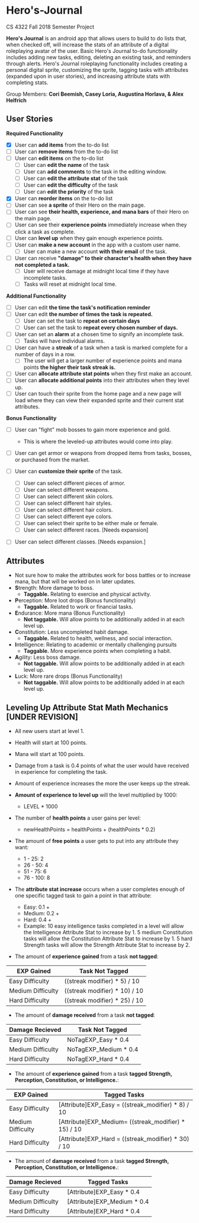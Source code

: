 # Hero's-Journal
CS 4322 Fall 2018 Semester Project

**Hero's Journal** is an android app that allows users to build to do lists that, when checked off, will increase the stats of an attribute of a digital roleplaying avatar of the user. Basic Hero's Journal to-do functionality includes adding new tasks, editing, deleting an existing task, and  reminders through alerts. Hero's Journal roleplaying functionality includes creating a personal digital sprite, customizing the sprite, tagging tasks with attributes (expanded upon in user stories), and increasing attribute stats with completing stats.

Group Members: **Cori Beemish, Casey Loria, Augustina Horlava, & Alex Helfrich**

## User Stories

**Required Functionality**
* [x] User can **add items** from the to-do list
* [ ] User can **remove items** from the to-do list
* [ ] User can **edit items** on the to-do list
  * [ ] User can **edit the name** of the task
  * [ ] User can **add comments** to the task in the editing window.
  * [ ] User can **edit the attribute stat** of the task
  * [ ] User can **edit the difficulty** of the task
  * [ ] User can **edit the priority** of the task
* [x] User can **reorder items** on the to-do list
* [ ] User can see **a sprite** of their Hero on the main page.
* [ ] User can see **their health, experience, and mana bars** of their Hero on the main page.
* [ ] User can see their **experience points** immediately increase when they click a task as complete.
* [ ] User can **level up** when they gain enough experience points.
* [ ] User can **make a new account** in the app with a custom user name. 
  * [ ] User can make a new account **with their email** of the task.
* [ ] User can receive **"damage" to their character's health when they have not completed a task.**
  * [ ] User will receive damage at midnight local time if they have incomplete tasks.
  * [ ] Tasks will reset at midnight local time. 

**Additional Functionality**
* [ ] User can edit **the time the task's notification reminder**
* [ ] User can edit **the number of times the task is repeated.**
  * [ ] User can set the task to **repeat on certain days**
  * [ ] User can set the task to **repeat every chosen number of days.**
* [ ] User can set an **alarm** at a chosen time to signify an incomplete task.
  * [ ] Tasks will have individual alarms.
* [ ] User can have a **streak** of a task when a task is marked complete for a number of days in a row.
  * [ ] The user will get a larger number of experience points and mana points **the higher their task streak is.**
* [ ] User can **allocate attribute stat points** when they first make an account.
* [ ] User can **allocate additional points** into their attributes when they level up.
* [ ] User can touch their sprite from the home page and a new page will load where they can view their expanded sprite and their current stat attributes.

**Bonus Functionality**
* [ ] User can "fight" mob bosses to gain more experience and gold.
  * This is where the leveled-up attributes would come into play.
* [ ] User can get armor or weapons from dropped items from tasks, bosses, or purchased from the market. 
* [ ] User can **customize their sprite** of the task.
  * [ ] User can select different pieces of armor.
  * [ ] User can select different weapons.
  * [ ] User can select different skin colors.
  * [ ] User can select different hair styles.
  * [ ] User can select different hair colors.
  * [ ] User can select different eye colors.
  * [ ] User can select their sprite to be either male or female.
  * [ ] User can select different races. [Needs expansion]
* [ ] User can select different classes. [Needs expansion.]

 
## Attributes
* Not sure how to make the attributes work for boss battles or to increase mana, but that will be worked on in later updates.
* **S**trength: More damage to boss.
  * **Taggable.** Relating to exercise and physical activity.
* **P**erception: More loot drops (Bonus functionality)
  * **Taggable.** Related to work or financial tasks.
* **E**ndurance: More mana (Bonus Functionality)
  * **Not taggable.** Will allow points to be additionally added in at each level up.
* **C**onstitution: Less uncompleted habit damage.
  * **Taggable.** Related to health, wellness, and social interaction.
* **I**ntelligence: Relating to academic or mentally challenging pursuits
  * **Taggable.** More experience points when completing a habit.
* **A**gility: Less boss damage.
  * **Not taggable.** Will allow points to be additionally added in at each level up.
* **L**uck: More rare drops (Bonus Functionality)
  * **Not taggable.** Will allow points to be additionally added in at each level up.
  
## Leveling Up Attribute Stat Math Mechanics [UNDER REVISION]
* All new users start at level 1.
* Health will start at 100 points.
* Mana will start at 100 points.
* Damage from a task is 0.4 points of what the user would have received in experience for completing the task.
* Amount of experience increases the more the user keeps up the streak. 
* **Amount of experience to level up** will the level multiplied by 1000: 
  * LEVEL * 1000
* The number of **health points** a user gains per level:
  * newHealthPoints = healthPoints + (healthPoints * 0.2)
* The amount of **free points** a user gets to put into any attribute they want:
  * 1 - 25: 2
  * 26 - 50: 4
  * 51 - 75: 6
  * 76 - 100: 8
* The **attribute stat increase** occurs when a user completes enough of one specific tagged task to gain a point in that attribute:
  * Easy: 0.1 +
  * Medium: 0.2 +
  * Hard: 0.4 +
  * Example: 10 easy intelligence tasks completed in a level will allow the Intelligence Attribute Stat to increase by 1. 5 medium Constitution tasks will allow the Constitution Attribute Stat to increase by 1. 5 hard Strength tasks will allow the Strength Attribute Stat to increase by 2.
  
  
* The amount of **experience gained** from a task **not tagged**:

EXP Gained | Task Not Tagged
------------ | -------------
Easy Difficulty | ((streak modifier) * 5) / 10
Medium Difficulty |  ((streak modifier) * 10) / 10
Hard Difficulty | ((streak modifier) * 25) / 10

* The amount of **damage received** from a task **not tagged**:

Damage Recieved | Task Not Tagged
------------ | -------------
Easy Difficulty| NoTagEXP_Easy * 0.4
Medium Difficulty| NoTagEXP_Medium * 0.4
Hard Difficulty| NoTagEXP_Hard * 0.4

* The amount of **experience gained** from a task **tagged Strength, Perception, Constitution, or Intelligence.**:

EXP Gained | Tagged Tasks
------------ | -------------
Easy Difficulty |  [Attribute]EXP_Easy = ((streak_modifier) * 8) / 10
Medium Difficulty |  [Attribute]EXP_Medium= ((streak_modifier) * 15) / 10
Hard Difficulty |  [Attribute]EXP_Hard = ((streak_modifier) * 30) / 10

* The amount of **damage received** from a task **tagged Strength, Perception, Constitution, or Intelligence.**:

Damage Recieved | Tagged Tasks
------------ | -------------
Easy Difficulty |  [Attribute]EXP_Easy * 0.4
Medium Difficulty | [Attribute]EXP_Medium * 0.4
Hard Difficulty | [Attribute]EXP_Hard * 0.4
